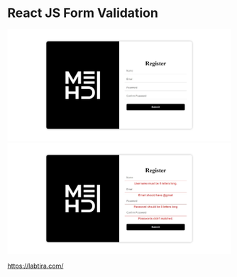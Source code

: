 # React JS Form Validation

![Alt text](formValidationRegister.jpeg)
![Alt text](formValidationRegisterErr.jpeg)

https://labtira.com/